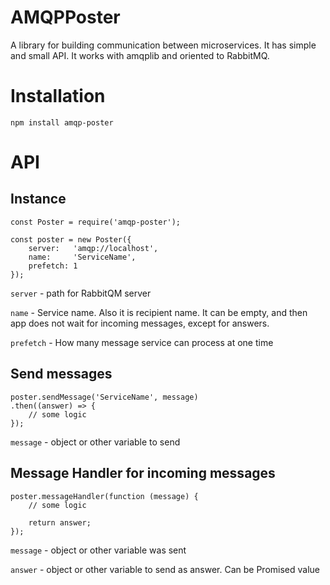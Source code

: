 # AMQPPoster
A library for building communication between microservices.
It has simple and small API.
It works with amqplib and oriented to RabbitMQ.

# Installation
```
npm install amqp-poster
```

# API

## Instance
```
const Poster = require('amqp-poster');

const poster = new Poster({
	server:   'amqp://localhost',
	name:     'ServiceName',
	prefetch: 1
});
```

```server``` - path for RabbitQM server

```name``` - Service name. Also it is recipient name. It can be empty, and then app does not wait for incoming messages, except for answers.

```prefetch``` - How many message service can process at one time

## Send messages
```
poster.sendMessage('ServiceName', message)
.then((answer) => {
	// some logic
});
```

```message``` - object or other variable to send

## Message Handler for incoming messages
```
poster.messageHandler(function (message) {
	// some logic
	
	return answer;
});
```

```message``` - object or other variable was sent

```answer``` - object or other variable to send as answer. Can be Promised value
